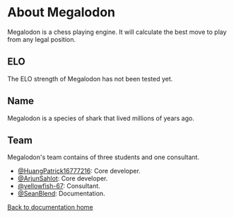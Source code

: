 # About Megalodon

Megalodon is a chess playing engine.
It will calculate the best move to play from any legal position.

## ELO

The ELO strength of Megalodon has not been tested yet.

## Name

Megalodon is a species of shark that lived millions of years ago.

## Team

Megalodon's team contains of three students and one consultant.

* [@HuangPatrick16777216](https://github.com/HuangPatrick16777216/): Core developer.
* [@ArjunSahlot](https://github.com/ArjunSahlot/): Core developer.
* [@yellowfish-67](https://github.com/yellowfish-67/): Consultant.
* [@SeanBlend](https://github.com/SeanBlend/): Documentation.

[Back to documentation home][home]

[home]: https://megalodon-chess.github.io/megalodon/
